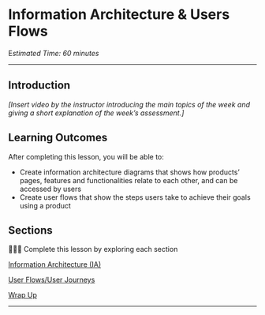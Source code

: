 # Information Architecture & Users Flows

E*stimated Time: 60 minutes*

---

## Introduction

*[Insert video by the instructor introducing the main topics of the week and giving a short explanation of the week’s assessment.]*


## **Learning Outcomes**

After completing this lesson, you will be able to:

- Create information architecture diagrams that shows how products’ pages, features and functionalities relate to each other, and can be accessed by users 
- Create user flows that show the steps users take to achieve their goals using a product


## Sections

<aside>

👩🏿‍🏫 Complete this lesson by exploring each section

</aside>

[Information Architecture (IA)](lessons/userflows/ia.md)

[User Flows/User Journeys](lessons/userflows/userflows.md)

[Wrap Up](lessons/useflows/wrap-up.md)

---
